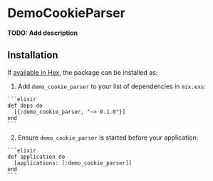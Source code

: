 # DemoCookieParser

**TODO: Add description**

## Installation

If [available in Hex](https://hex.pm/docs/publish), the package can be installed as:

  1. Add `demo_cookie_parser` to your list of dependencies in `mix.exs`:

    ```elixir
    def deps do
      [{:demo_cookie_parser, "~> 0.1.0"}]
    end
    ```

  2. Ensure `demo_cookie_parser` is started before your application:

    ```elixir
    def application do
      [applications: [:demo_cookie_parser]]
    end
    ```

